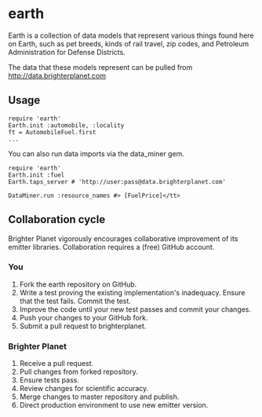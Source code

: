 # earth

Earth is a collection of data models that represent various things found here on Earth, such as pet breeds, kinds of rail travel, zip codes, and Petroleum Administration for Defense Districts.

The data that these models represent can be pulled from http://data.brighterplanet.com

## Usage

    require 'earth'
    Earth.init :automobile, :locality
    ft = AutomobileFuel.first
    ...

You can also run data imports via the data_miner gem.

    require 'earth'
    Earth.init :fuel
    Earth.taps_server # 'http://user:pass@data.brighterplanet.com'

    DataMiner.run :resource_names #> [FuelPrice]</tt>

## Collaboration cycle 
Brighter Planet vigorously encourages collaborative improvement of its emitter libraries. Collaboration requires a (free) GitHub account.

### You
1.  Fork the earth repository on GitHub.
1.  Write a test proving the existing implementation's inadequacy. Ensure that the test fails. Commit the test.
1.  Improve the code until your new test passes and commit your changes.
1.  Push your changes to your GitHub fork.
1.  Submit a pull request to brighterplanet.

### Brighter Planet
1.  Receive a pull request.
1.  Pull changes from forked repository.
1.  Ensure tests pass.
1.  Review changes for scientific accuracy.
1.  Merge changes to master repository and publish.
1.  Direct production environment to use new emitter version.
